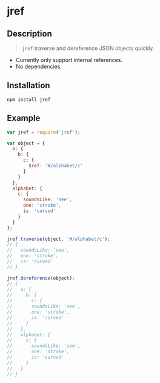 # jref
## Description
> ```jref``` traverse and dereference JSON objects quickly. 

* Currently only support internal references.
* No dependencies.

## Installation
```npm install jref```

## Example
```javascript
var jref = require('jref');

var object = {
  a: {
    b: {
      c: {
        $ref: '#/alphabet/c'
      }
    }
  },
  alphabet: {
    c: {
      soundsLike: 'see',
      one: 'stroke',
      is: 'curved'
    }
  }
};

jref.traverse(object, '#/alphabet/c');
// {
//   soundsLike: 'see',
//   one: 'stroke',
//   is: 'curved'
// }

jref.dereference(object);
// {
//   a: {
//     b: {
//       c: {
//       soundsLike: 'see',
//       one: 'stroke',
//       is: 'curved'
//     }
//   },
//   alphabet: {
//     c: {
//       soundsLike: 'see',
//       one: 'stroke',
//       is: 'curved'
//     }
//   }
// }

```





